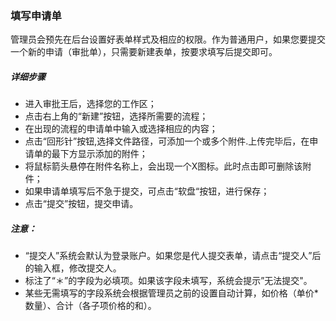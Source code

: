 ### 填写申请单

管理员会预先在后台设置好表单样式及相应的权限。作为普通用户，如果您要提交一个新的申请（审批单），只需要新建表单，按要求填写后提交即可。

##### 详细步骤

- 进入审批王后，选择您的工作区；
- 点击右上角的“新建”按钮，选择所需要的流程；
- 在出现的流程的申请单中输入或选择相应的内容；
- 点击“回形针”按钮,选择文件路径，可添加一个或多个附件.上传完毕后，在申请单的最下方显示添加的附件；
- 将鼠标箭头悬停在附件名称上，会出现一个X图标。此时点击即可删除该附件；
- 如果申请单填写后不急于提交，可点击“软盘“按钮，进行保存；
- 点击“提交”按钮，提交申请。

##### 注意：
- “提交人”系统会默认为登录账户。如果您是代人提交表单，请点击“提交人”后的输入框，修改提交人。
- 标注了“＊”的字段为必填项。如果该字段未填写，系统会提示”无法提交"。
- 某些无需填写的字段系统会根据管理员之前的设置自动计算，如价格（单价*数量）、合计（各子项价格的和）。
